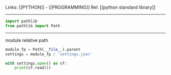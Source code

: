 Links: [[PYTHON]] - [[PROGRAMMING]]
Rel: [[python standard library]]

--- 

```py
import pathlib
from pathlib import Path
```

--- 
module relative path
```py
module_fp = Path(__file__).parent
settings = module_fp / 'settings.json'

with settings.open() as sf:
	print(sf.read())
```